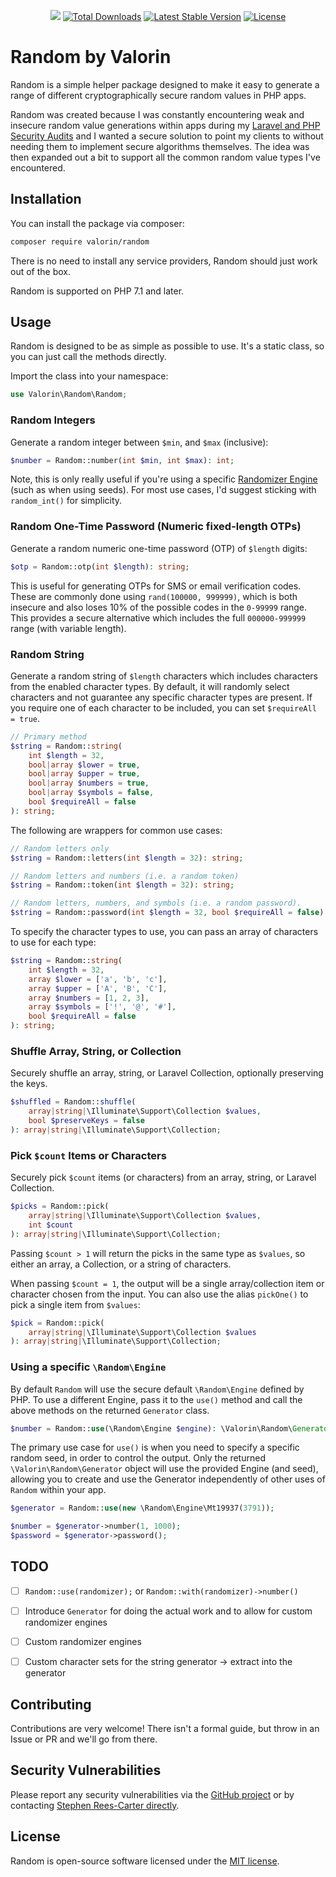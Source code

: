 <p align="center">
<a href="https://github.com/valorin/random/actions/workflows/php.yml"><img src="https://github.com/valorin/random/actions/workflows/php.yml/badge.svg"></a>
<a href="https://packagist.org/packages/valorin/random"><img src="https://img.shields.io/packagist/dt/valorin/random" alt="Total Downloads"></a>
<a href="https://packagist.org/packages/valorin/random"><img src="https://img.shields.io/packagist/v/valorin/random" alt="Latest Stable Version"></a>
<a href="https://packagist.org/packages/valorin/random"><img src="https://img.shields.io/packagist/l/valorin/random" alt="License"></a>
</p>

# Random by Valorin

Random is a simple helper package designed to make it easy to generate a range of different cryptographically secure 
random values in PHP apps.

Random was created because I was constantly encountering weak and insecure random value generations within apps during 
my [Laravel and PHP Security Audits](https://valorinsecurity.com/) and I wanted a secure solution to point my clients to
without needing them to implement secure algorithms themselves. The idea was then expanded out a bit to support all 
the common random value types I've encountered.

## Installation

You can install the package via composer:

```bash
composer require valorin/random
```

There is no need to install any service providers, Random should just work out of the box.

Random is supported on PHP 7.1 and later. 

## Usage

Random is designed to be as simple as possible to use. It's a static class, so you can just call the methods directly.

Import the class into your namespace:

```php
use Valorin\Random\Random;
```

### Random Integers

Generate a random integer between `$min`, and `$max` (inclusive):

```php
$number = Random::number(int $min, int $max): int;
```

Note, this is only really useful if you're using a specific 
[Randomizer Engine](https://www.php.net/manual/en/book.random.php) (such as when using seeds).
For most use cases, I'd suggest sticking with `random_int()` for simplicity.

### Random One-Time Password (Numeric fixed-length OTPs)

Generate a random numeric one-time password (OTP) of `$length` digits:

```php
$otp = Random::otp(int $length): string;
```

This is useful for generating OTPs for SMS or email verification codes. These are commonly done using 
`rand(100000, 999999)`, which is both insecure and also loses 10% of the possible codes in the `0-99999` range. 
This provides a secure alternative which includes the full `000000-999999` range (with variable length).

### Random String

Generate a random string of `$length` characters which includes characters from the enabled character types.
By default, it will randomly select characters and not guarantee any specific character types are present.
If you require one of each character to be included, you can set `$requireAll = true`.

```php
// Primary method
$string = Random::string(
    int $length = 32, 
    bool|array $lower = true, 
    bool|array $upper = true, 
    bool|array $numbers = true,
    bool|array $symbols = false, 
    bool $requireAll = false
): string;
```

The following are wrappers for common use cases:

```php
// Random letters only
$string = Random::letters(int $length = 32): string;

// Random letters and numbers (i.e. a random token)
$string = Random::token(int $length = 32): string;

// Random letters, numbers, and symbols (i.e. a random password).
$string = Random::password(int $length = 32, bool $requireAll = false): string;
```

To specify the character types to use, you can pass an array of characters to use for each type:

```php
$string = Random::string(
    int $length = 32, 
    array $lower = ['a', 'b', 'c'], 
    array $upper = ['A', 'B', 'C'], 
    array $numbers = [1, 2, 3],
    array $symbols = ['!', '@', '#'], 
    bool $requireAll = false
): string;
```

### Shuffle Array, String, or Collection

Securely shuffle an array, string, or Laravel Collection, optionally preserving the keys.

```php
$shuffled = Random::shuffle(
    array|string|\Illuminate\Support\Collection $values,
    bool $preserveKeys = false
): array|string|\Illuminate\Support\Collection;
```

### Pick `$count` Items or Characters

Securely pick `$count` items (or characters) from an array, string, or Laravel Collection.

```php
$picks = Random::pick(
    array|string|\Illuminate\Support\Collection $values,
    int $count
): array|string|\Illuminate\Support\Collection;
```

Passing `$count > 1` will return the picks in the same type as `$values`, so either an array, a Collection,
or a string of characters.

When passing `$count = 1`, the output will be a single array/collection item or character chosen from the input.
You can also use the alias `pickOne()` to pick a single item from `$values`:

```php
$pick = Random::pick(
    array|string|\Illuminate\Support\Collection $values
): array|string|\Illuminate\Support\Collection;
```

### Using a specific `\Random\Engine`

By default `Random` will use the secure default `\Random\Engine` defined by PHP. 
To use a different Engine, pass it to the `use()` method and call the above methods on the returned
`Generator` class.

```php
$number = Random::use(\Random\Engine $engine): \Valorin\Random\Generator; 
```

The primary use case for `use()` is when you need to specify a specific random seed, in order to control the output.
Only the returned `\Valorin\Random\Generator` object will use the provided Engine (and seed), allowing you to
create and use the Generator independently of other uses of `Random` within your app.

```php
$generator = Random::use(new \Random\Engine\Mt19937(3791));

$number = $generator->number(1, 1000);
$password = $generator->password();
```

## TODO

- [ ] `Random::use(randomizer);` or `Random::with(randomizer)->number()`
- [ ] Introduce `Generator` for doing the actual work and to allow for custom randomizer engines
- [ ] Custom randomizer engines
- [ ] Custom character sets for the string generator -> extract into the generator


## Contributing

Contributions are very welcome! There isn't a formal guide, but throw in an Issue or PR and we'll go from there.

## Security Vulnerabilities

Please report any security vulnerabilities via the [GitHub project](https://github.com/valorin/random) 
or by contacting [Stephen Rees-Carter directly](https://stephenreescarter.net/.well-known/security.txt). 

## License

Random is open-source software licensed under the [MIT license](LICENSE.md).
